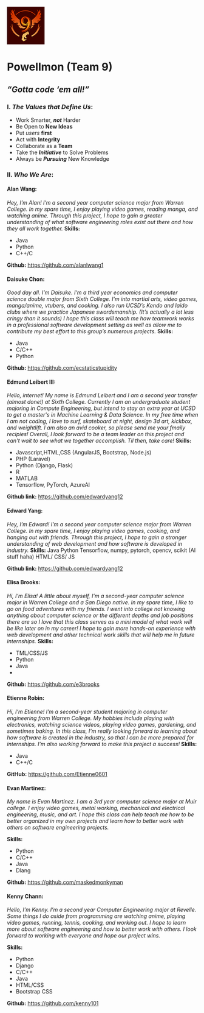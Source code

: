 ![Image of Yaktocat](branding/logo.png)
# Powellmon (Team 9)						
## *“Gotta code ‘em all!”* 

### I. *The Values that Define Us*:
- Work Smarter, ***not*** Harder
- Be Open to **New Ideas**
- Put *users* **first**
- Act with **Integrity**
- Collaborate as a **Team**
- Take the ***Initiative*** to Solve Problems
- Always be ***Pursuing*** New Knowledge

### **II.** ***Who We Are***:
#### **Alan Wang**:
*Hey, I’m Alan! I’m a second year computer science major from Warren College. In my spare time, I enjoy playing video games, reading manga, and watching anime. Through this project, I hope to gain a greater understanding of what software engineering roles exist out there and how they all work together.*
**Skills:**
- Java
- Python
- C++/C
  
**Github:** https://github.com/alanlwang1 

#### **Daisuke Chon**:
*Good day all. I’m Daisuke. I’m a third year economics and computer science double major from Sixth College. I’m into martial arts, video games, manga/anime, vtubers, and cooking. I also run UCSD’s Kendo and Iaido clubs where we practice Japanese swordsmanship. (It’s actually a lot less cringy than it sounds) I hope this class will teach me how teamwork works in a professional software development setting as well as allow me to contribute my best effort to this group’s numerous projects.*
**Skills:**
- Java
- C/C++
- Python

**Github:** https://github.com/ecstaticstupidity

#### **Edmund Leibert III**:
*Hello, internet! My name is Edmund Leibert and I am a second year transfer (almost done!) at Sixth College. Currently I am an undergraduate student majoring in Compute Engineering, but intend to stay an extra year at UCSD to get a master's in Machine Learning & Data Science. In my free time when I am not coding, I love to surf, skateboard at night, design 3d art, kickbox, and weightlift. I am also an avid cooker, so please send me your fmaily recipies! Overall, I look forward to be a team leader on this project and can't wait to see what we together accomplish. Til then, take care!*
**Skills:**
- Javascript,HTML,CSS (AngularJS, Bootstrap, Node.js)
- PHP (Laravel)
- Python (Django, Flask)
- R
- MATLAB
- Tensorflow, PyTorch, AzureAI

**Github link:** https://github.com/edwardyang12

#### **Edward Yang**:
*Hey, I’m Edward! I’m a second year computer science major from Warren College. In my spare time, I enjoy playing video games, cooking, and hanging out with friends. Through this project, I hope to gain a stronger understanding of web development and how software is developed in industry.*
**Skills:**
Java
Python
Tensorflow, numpy, pytorch, opencv, scikit (AI stuff haha)
HTML/ CSS/ JS

**Github link:** https://github.com/edwardyang12

#### **Elisa Brooks**:
*Hi, I’m Elisa! A little about myself, I’m a second-year computer science major in Warren College and a San Diego native. In my spare time, I like to go on food adventures with my friends. I went into college not knowing anything about computer science or the different depths and job positions there are so I love that this class serves as a mini model of what work will be like later on in my career! I hope to gain more hands-on experience with web development and other technical work skills that will help me in future internships.* 
**Skills:**
- TML/CSS/JS
- Python
- Java
-  
**Github:** https://github.com/e3brooks  

#### **Etienne Robin**:
*Hi, I’m Etienne! I’m a second-year student majoring in computer engineering from Warren College. My hobbies include playing with electronics, watching science videos, playing video games, gardening, and sometimes baking. In this class, I’m really looking forward to learning about how software is created in the industry, so that I can be more prepared for internships. I’m also working forward to make this project a success!*
**Skills:**
- Java
- C++/C

**GitHub:** https://github.com/Etienne0601

#### **Evan Martinez**:
*My name is Evan Martinez. I am a 3rd year computer science major at Muir college. I enjoy video games, metal working, mechanical and electrical engineering, music, and art. I hope this class can help teach me how to be better organized in my own projects and learn how to better work with others on software engineering projects.*

**Skills:**
- Python
- C/C++
- Java
- Dlang

**Github:** https://github.com/maskedmonkyman

#### **Kenny Chann**:
*Hello, I’m Kenny. I’m a second year Computer Engineering major at Revelle. Some things I do aside from programming are watching anime, playing video games, running, tennis, cooking, and working out. I hope to learn more about software engineering and how to better work with others. I look forward to working with everyone and hope our project wins.*

**Skills:**
- Python
- Django
- C/C++
- Java
- HTML/CSS
- Bootstrap CSS

**Github:** https://github.com/kenny101



